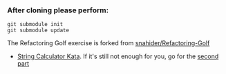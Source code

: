 ### After cloning please perform:

```
git submodule init
git submodule update
```

The Refactoring Golf exercise is forked from [snahider/Refactoring-Golf](https://github.com/snahider/Refactoring-Golf)

* [String Calculator Kata](http://osherove.com/tdd-kata-1/). If it's still not enough for you, go for the [second part](http://osherove.com/tdd-kata-2/)

